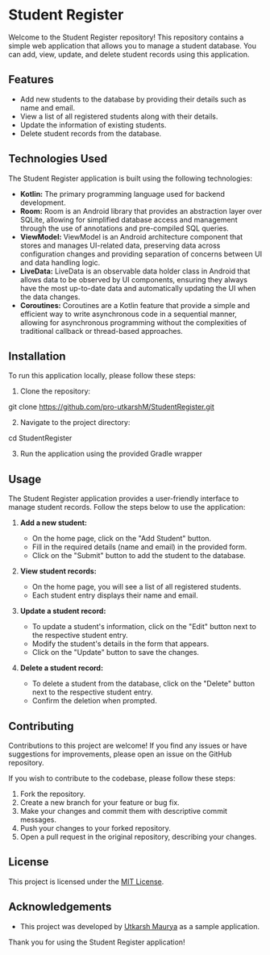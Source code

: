 # Student Register

Welcome to the Student Register repository! This repository contains a simple web application that allows you to manage a student database. You can add, view, update, and delete student records using this application.

## Features

- Add new students to the database by providing their details such as name and email.
- View a list of all registered students along with their details.
- Update the information of existing students.
- Delete student records from the database.

## Technologies Used

The Student Register application is built using the following technologies:

- **Kotlin:** The primary programming language used for backend development.
- **Room:** Room is an Android library that provides an abstraction layer over SQLite, allowing for simplified database access and management through the use of annotations and pre-compiled SQL queries.
- **ViewModel:** ViewModel is an Android architecture component that stores and manages UI-related data, preserving data across configuration changes and providing separation of concerns between UI and data handling logic.
- **LiveData:** LiveData is an observable data holder class in Android that allows data to be observed by UI components, ensuring they always have the most up-to-date data and automatically updating the UI when the data changes.
- **Coroutines:** Coroutines are a Kotlin feature that provide a simple and efficient way to write asynchronous code in a sequential manner, allowing for asynchronous programming without the complexities of traditional callback or thread-based approaches.

## Installation

To run this application locally, please follow these steps:


1. Clone the repository:

git clone https://github.com/pro-utkarshM/StudentRegister.git


2. Navigate to the project directory:

cd StudentRegister


3. Run the application using the provided Gradle wrapper


## Usage

The Student Register application provides a user-friendly interface to manage student records. Follow the steps below to use the application:

1. **Add a new student:**
   - On the home page, click on the "Add Student" button.
   - Fill in the required details (name and email) in the provided form.
   - Click on the "Submit" button to add the student to the database.

2. **View student records:**
   - On the home page, you will see a list of all registered students.
   - Each student entry displays their name and email.

3. **Update a student record:**
   - To update a student's information, click on the "Edit" button next to the respective student entry.
   - Modify the student's details in the form that appears.
   - Click on the "Update" button to save the changes.

4. **Delete a student record:**
   - To delete a student from the database, click on the "Delete" button next to the respective student entry.
   - Confirm the deletion when prompted.

## Contributing

Contributions to this project are welcome! If you find any issues or have suggestions for improvements, please open an issue on the GitHub repository.

If you wish to contribute to the codebase, please follow these steps:

1. Fork the repository.
2. Create a new branch for your feature or bug fix.
3. Make your changes and commit them with descriptive commit messages.
4. Push your changes to your forked repository.
5. Open a pull request in the original repository, describing your changes.

## License

This project is licensed under the [MIT License](LICENSE).

## Acknowledgements

- This project was developed by [Utkarsh Maurya](https://github.com/pro-utkarshM) as a sample application.

Thank you for using the Student Register application!
